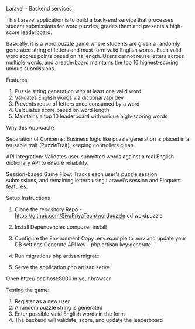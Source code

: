 Laravel - Backend services

This Laravel application is to build a back-end service that processes student submissions for
word puzzles, grades them and presents a high-score leaderboard.

Basically, it is a  word puzzle game where students are given a randomly generated string of letters and must form valid English words. Each valid word scores points based on its length. Users cannot reuse letters across multiple words, and a leaderboard maintains the top 10 highest-scoring unique submissions.

Features:

1. Puzzle string generation with at least one valid word
2. Validates English words via dictionaryapi.dev
3. Prevents reuse of letters once consumed by a word
4. Calculates score based on word length
5. Maintains a top 10 leaderboard with unique high-scoring words

Why this Approach?

Separation of Concerns: Business logic like puzzle generation is placed in a reusable trait (PuzzleTrait), keeping controllers clean.

API Integration: Validates user-submitted words against a real English dictionary API to ensure reliability.

Session-based Game Flow: Tracks each user's puzzle session, submissions, and remaining letters using Laravel's session and Eloquent features.


Setup Instructions

1. Clone the repository
    Repo - https://github.com/SivaPriyaTech/wordpuzzle
    cd wordpuzzle

2. Install Dependencies
    composer install

3. Configure the Environment
    Copy .env.example to .env and update your DB settings
    Generate API key - php artisan key:generate

4. Run migrations
    php artisan migrate

5. Serve the application 
    php artisan serve

Open http://localhost:8000 in your browser.

Testing the game:

1. Register as a new user
2. A random puzzle string is generated
3. Enter possible valid English words in the form
4. The backend will validate, score, and update the leaderboard